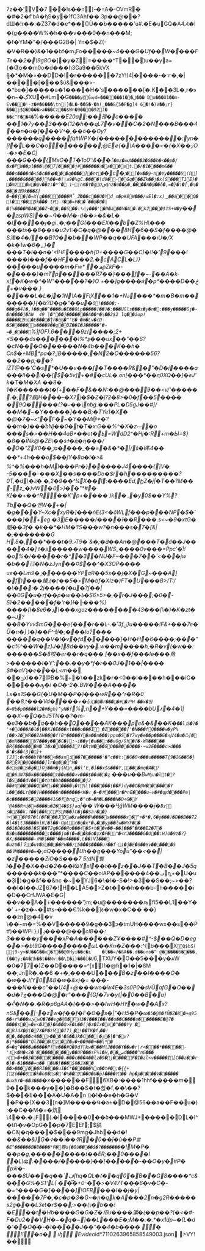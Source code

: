 7z��' V�7
      �       �!s��n] -�=A�-OVmR� �#�2�f'bA�ɧS�y�1fC3Ahf�� 3p��@��?dШ�!r��:�Z37�d�e*��{)Ù��b�����'u#.�E�uGQ�A4ފt�I�(g����W%�h���v���0��n���M;
�f�YM�"�/���G2B�| Yn�$�Z(-�V�R��}&�1��bf�mۉFo�����~*4���G�Uf��W���� FTe��2�\9 g8O*�]�y�Z|=����^T��)u��ya={�Ƣѻ��m0o�d���h3Ga9��5kVX ީ8�*�M�=��DD�!�r������7zY!)4|����-�ㅜ�,�|����[�\��$ύ&���>-�*be�]��ۚ���a�1����H�'s׭������[�.K��3L�,r�϶�n~�ڲ XU�#Lm�G`����y@Ǵѹd=������ڶ��1���
Du���U1��m-Ev���ˡ-z�#� 6���\tn|}�L�-��5�-�һ(_���&{5�F�g]4 6�!�)V��;r}���j$@�O���>a���Cz��$Wn�9��Q�92J� ��c^F��4�`%��_���E20a:��괞�c����
��1�7y��3���(12�h��զL7�v��C�2�N���B���4��n�u�]���V˄�,��ӧ��Ѹ?������q����fq#WPY�{�����۪��������:yn�[ł�L��C�o�󩿃�����;@Eҽ{�\A����<�{�X��;iO-�>�E�C|���G���{MxO�T�1o0':&��`ٗ.�mz�ѭA����3�G��h�<��p�/�x�PW��pl���\@�7]����j#������Ϩ�a��st.�/�1����m&��
���s����d�<ׅ5�c���͞���q����]�nt�`� c�;`�]�x��@~n�Yy�����5(Ҋ].�����G �����}%��=�(|a9�%gC.����\d׊�9-�Gq���Zk��j�x(S���T1E)��m2�w�@v��z;�*^�
1~|nK�Y�gUٯqnz�o��ٟ&��̱�৥��n�@��õ�,=�}�:�[,�\� ���첺9k���Ճ}�~��{�]�=X(g�������M̊_ާ2���c��U�Yd_s�p#8W���/wEl�:x)ߕ��؃�ܷ�Q�)�?��Dk���
tP
?��=F��́��@�0�|�(%����M�A���Z~��,��S�� :Ԅ|y���'�D�a��V�A�ٞ:�k2���$1S+W�`y���┍zspWS)��~Գ��M�-d��>�&�L� �I��*��j�gi܆�;�� G(���EX��b�Z%H*\��� ���ts��8��s�u2v1: �C�q�@���8H�6��S�f����@�S溬�4�/��͘B?0��b��WP��q��UFA���וU�/X �k�1w�6�ے)� ���T�l��n�'<ÌHF����h{0+����G��C)�!!�'9���!����I���f��HF����2.�cACL�L)}�����u�� ��m�Fw*
�ھϼZkF�-�����)�mTp�����R7��}���f�~-��Á�k-x[�K�w�^�W"�����?�}O
+��]g����ѝ�p*����D��څ
+�v���
}����L�L�j�1N\A�FI֭X��1�+Nة���*�m� B�m�������}{�ʫ?D�g�"��u�`O!���0�;-���g�4[�,)��q��^����u�E��0Lp�����]��)�:���ԱGls���s�y�n�𴾯:���y�����Gj�-�h�� ��j�AW	49
|�"��j�������A��*�\��2$2
lq ��iup!�����9u�E����ƪr�qҔ�^'E�
�m�Lv�cD-�S�����s����9��g�UZ��I�J���݇��"�-=�_����`%]fOF).6���9z(����;2+<S���ds������l%*ȿ���ux��"��S?�cN���O������N �4b���K��h�
Cn$�+MBٙ*pa�?;jB�����,�N2 �O������56?��2��ҏ;��?iZT@��'C�s*�U��v���f�T����R݀&�"�D�i����a���lI��i��{$�5v]+�#�cUL�.on[���*��ԯ0XQ��]�eJ'k�T�M�XA	��8�
1�K������t�[+޶��F�&��N:��@���9��<v/'�݄����.�;?蔜jH���-�X7j�$�Z�j?2�8>�0�f��5����
�9Q����(?�ހ��\nbg.���PL�D5gJ��#]/��M�~�Y�����̦]���B;�TYe1�Χ�
�@�7�~x"�ٛF�~�Y��M@*�?��tn�)���ͦbǋ��0�t�T�x:G��%^�X�zޟ�o
���s�>��H��4aB+��ot�ߕ=WdD2^�Hj�:R՘+m�Ы=$}�ß��ǏNk@�ZE\��sߙ�ҋ�η���/�O�"ZXڑ��0a����_��=�&�*�|/ś�Ѭ4�� ��*+4h���o$��ſY�8a�I�>& %^�%���h�Ml���Pr�}�����J4����{޾]V� -5����-���X��s����Do�$r�h���������?0T,�d\�ᜮ�	�,2�9��^¼ X��l:����Ed,ϦZ�j|�T��?M�� -z_�)vW�߀>)��"*#� K[��+��^R��K'p+���� )k�܇�y0$��Y%?Tb��Q�엔W�+�|�g���Y~Xc�xyR�]���ǹE{3<�ǒWLf���p���NP�$�`���]�+eɡ
�3jE�����/����ï��R���.s<~�9�xtG�魈��3f�	�k��*�HM�ͲS���w?�n���s�7�[&|�,�������G	H.8�,��*���t�ޛ9T9�`&�;�Ƌ��An�@���T�d��J�����4�]
t�s�����w����WS_����0v���=Ppc'�֡!!�o%�/��� ��r�^�3�NU�F~���7��`<���jw
�b��㌲�N�zJyn��Ϙ$��^�X3OP���� ue��Lm9�ݫ������ȲPqR��5s��j�X�G~���A]
�f)���䭥,(�ӷ��5�>M�bf�XIz�)FT�U���B>/T:/�\��:� 2j����(�u�?f��|��0G�u�۲f��p�w��ߕ�S6>5>�,�r�J���;�0�-S)�2�����f�'r�}l�╟���%}����[I�8e6�ڍ\���xgoz��������43���[\�)�K�zt��~J?��B �Yvv$mG���e{���r��L-.�˚3fݶ}u�����!F&+���7e�Ȕ�n�]
)�}��F^쉇�;���lo?���
�����q��V�l�v�fd�����]�H�H�6����;���"�c%^��W�z}J�]8d��vy�.w��m����h,�R�v񋅡(�w��:������S�8咬�er��r�q���
[��x��҅f���Iө���⻆>������I�Y':��.��y�*f�r��0J�1��|���� $#�aVϡ�e�\��L<m_�� ��ݶxl��7@B�%+�\��zk�r�<0��l����h���iG���*���ԡ�i
�O�-2�.BW���A����
Lx�s1S��G{�U�M��P�)���wR��^ɾ�R�0
��8,t���Vd����+�{`u�@�r����#�户H ��x�튆�=Ψb�p0����l2�#�gh}^yN�f`%;n�+Y���=����bU۸�4�1|��X~�Q�bJ5TN��?�m-�ʋ3��b�q��h��Q����AK���pe&�&��K�`��lڏS�)�'+�U���A�l�|��Xɺ�E���xt���o���I
�I�����]'�N���fQ����w�yP%(��>2�WR��2AH��@�f!B*�����Y�a��n���)pps�S�Y7wy�e��p���G�ԡV4�u�ѽ]��nΉ����U7���y���C�}:~i��y|�u��:��v0g/9h�[�-WR����� �R{���n���W�̏3�x�U����I?!�RҭW���GD��B��O���-~w2E����c>d���
�'�s��(3j�}+[JJ;�r���bY�f��<��ʙnݎ��7����� �ˀ�"c��t:�G�0<���u�����T{9�2&��5�}�Pξ9�@Q�����]lr�g��^M�
�eu@�s�g�}Oj��m�j{Hnݵ��l'Eˍ�]��x$&���Y,���mq�A�΍?Щ�6dN7��k��G����t��e���>v���$��d��ȥ`	���u��B`wΜpn�lt�?l�S���dV��l�tƲt�bb��������j2 ��#Ӽ�����Q�Hs������\�t%\\������(��F)dy��C�@W������Y
L����Lr@��]H������n�������<K�ѵˏ�~�ߚ���r�ԻnE����u~v�#�Ϣd����Pe|�c������S�2����41&�fbnq;�"c�=�M�L����N�D<G�Y
ʾ@A��R+վ�=����u�2�4�$$}aq`|�� W���ҶģWM����j�`Bz
s�Z��k.?��|��kCPSM��)C�j��Sa:��}ל<��P07�l(�F���JDa�za����%����s������x�^+�*�,6�ǭ���)�D��B��72�l4�|tJ����mlRܰ;�l��-OpLc�q�x*�ݍ��yp��lԝ�WYF�� ��ĩ�D�$��[�S��TJg�G��@o���4�S+t��ғ��-��[���^�K��E2�7� �S�u��������� �:����jo�(�=��ķ�o�ɟx�F�"�<rJ�����ؑG�O��:H)O�9z�?}�X;�������-ɈH�|���'��mA����,L��)V1���	�uz0�]؆�uV�S����PH��/5���$����u?��f-1�j�E�8��8v������5 ��ߜM����#�=`�;aQ����Uh��g���You"��<��|�z�����ZiO�S���7
5(dN쀔l�� �X��d�2���lҨYxl��t��z��J��T�B��J�5q������k���"\*����C*��oiAP������ݠ��4ȵ+�U�u�Ҙi)�g�&f��&nc �~�YJ6�\�l�-S�!>�3��S��;~>��?��I�I��JZ67�!H�LÁ5�>Z�t���h���b-h�����i�D��CrfJWA�E�G|��v��A�+������'}m;�u@�������љfi5��L1��Y� �ʹ +-�z�~�#ts-���Є%k��]ε�w�x�C�� ��}��zn@�4�v
\��~m�=%��V�����9�g��3כ�tmUH����wx��s��Ptf)��WPi
};iٶ����@��*cIB��؛���3��y���xP�A������ZҰ����#^-$��Q�D�eg��>�b!9G��������ωL��Kn�Z��*�:^{b���X`Q$bS({9-y>�U��Շ��x�?��@0Hyi��c�i	�l��=/�&A��.d��uno�^
@�����6����,{��y;�A�h��t��Nv:��\I�i)���[�U`6,TXUY�O��5��׈�y�ѧW �0�77�)Z��D����=^[x)1�@h�1�|�8M ��;JnR�.��6
�+�,����U�*��B�z��I����O�
�w��J(Y0&B�w�&x)�=
���-���N���c"��U4+@���wo�֞w4E�3s0P0�sVŪafG�O���d�?ڄ���Q�@�r"���{Gf�7v�y{|�0��B�a}
�ᡭ�N��.�R�p6gAA�(���>��IwH�H۴�w��Ax?nS߿��|-�zw�f��f�F�ϴ�s�|"�H5�P�ω`�ʖ�@0�fǓ�Z�X�+g95��+r%���wئ΋wO�7��vg�@B�FH3�]���I��/��s��C����s������E� @7�
����s�=�v<�J�}�&��Q>E�L��(j�z�Ix�u�^���Yy � �BJdX�@(�7X�P�zV�I7)˽ׇ�!��TK�fߪ��!��,��g��c4��>���ˤ�S ��Jk�C��|�޸�"�|�ݝv?�j*�����"QlZ���Uz�Z�y�+��9��+��\*՘� �=�q^����a�����Pfv���#Q�9dfkw���M|J��0�Y��w�r|r<���*�����- 's<�M�<2�'��������y��UP���sF%1�H,��ڛd����^nG��� n=�+��3��������.���c���A�� lz�9�j����F�I�zl<v�����I[C��z��r�}�-�1����=u�� �U�}���$6�JX��
��>���]���RI����uI�C*������%c��t#�;�{{+[2ύ���8�k�n8�s�'�%��9��O�U�p)����Y��
hp�p����V������ �uxbY�~��3���`�x���*���F6XB�:����1hhf��ܹ���m�9��k���y��]�B��S�t�췭�f,��\��?$���E���A�U�A�n	/j�!��e�h�G�V �P��{X� �3[n�]M�����Գ�a±�D�@56��a��F��u�):��C��M�=�炕
\4��.�.jF(.�l����0��ծ���MWJ+�����DL�I^�tՌ�v�OpG��p�7EEߓ;$鸹�C&j�q����$���9mg�Jhb��d�!*��&��&)G�ߧ��ݳ��ߦR�0��ǰ�ù��P`霊�E^������B�8����*F�藔ɢ{�8U����$�?�������`�!M�P�
��p�g,���������t��ER;��0����l
*�L\ʥ.����/�����}��[�����-��O�y�#P�
pӂ�-���8U���q��`ڣ[hq�QL�(��q0�B��G8����\*c&���G%�S1'L{ ��֟�+0-��>�V47T���6�v�C�-�=^����G�[����]!OFR���l��j�y|�����7P�,�c�p�3�G~�n�ąk�A*���2n�g2R�����s2g���L3et�r$��;>��(\�b��!�E��t�Hb����G�G�Z�帒u����瀠�(��p��?(�<�#-F�Du2��VH�~�q�~]��L���E�;M��.�.\*�x1dp~�[L�d�'��O��-�I����J��\"��4�b����    �
  !!�o� 
۱ɧ            E v i d e o * i d * 7 1 1 0 2 6 3 9 6 5 8 5 8 5 4 9 0 0 3 . j s o n   
 >VY !��       
